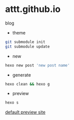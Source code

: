 # attt.github.io
blog

- theme
```bash
git submodule init
git submodule update
```

- new
```bash
hexo new post 'new post name'
```

- generate
```bash
hexo clean && hexo g
```

- preview
```bash
hexo s
```
[default preview site](http://localhost:4000)
